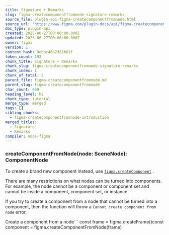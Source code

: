 ```yaml
---
title: Signature + Remarks
slug: figma-createcomponentfromnode-signature-remarks
source_file: plugin-api-figma-createcomponentfromnode.html
source_url: 'https://www.figma.com/plugin-docs/api/figma-createcomponentfromnode/'
doc_type: plugin-api
created: 2025-06-27T00:00:00.000Z
updated: 2025-06-27T00:00:00.000Z
owner: figma
version: 1
content_hash: 9ebbc46a2381b81f
token_count: 192
chunk_title: Signature + Remarks
chunk_slug: figma-createcomponentfromnode-signature-remarks
chunk_index: 1
chunk_of_total: 2
parent_file: figma-createcomponentfromnode.md
parent_slug: figma-createcomponentfromnode
char_count: 669
heading_level: h2
chunk_type: tutorial
merge_type: merged
tags: []
sibling_chunks:
  - figma-createcomponentfromnode-introduction
merged_titles:
  - Signature
  - Remarks
compiler: noos-figma
---
```


### createComponentFromNode(node: SceneNode): ComponentNode

To create a brand new component instead, use [`figma.createComponent`](/plugin-docs/api/properties/figma-createcomponent/)
.

There are many restrictions on what nodes can be turned into components. For example, the node cannot be a component or component set and cannot be inside a component, component set, or instance.

If you try to create a component from a node that cannot be turned into a component, then the function will throw a `Cannot create component from node` error.

Create a component from a node```
const frame = figma.createFrame()const component = figma.createComponentFromNode(frame)
```
